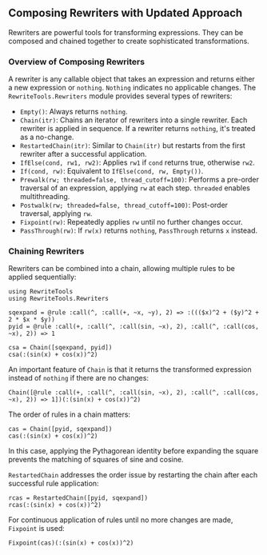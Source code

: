 ## Composing Rewriters with Updated Approach

Rewriters are powerful tools for transforming expressions. They can be composed and chained together to create sophisticated transformations.

### Overview of Composing Rewriters

A rewriter is any callable object that takes an expression and returns either a new expression or `nothing`. `Nothing` indicates no applicable changes. The `RewriteTools.Rewriters` module provides several types of rewriters:

- `Empty()`: Always returns `nothing`.
- `Chain(itr)`: Chains an iterator of rewriters into a single rewriter. Each rewriter is applied in sequence. If a rewriter returns `nothing`, it's treated as a no-change.
- `RestartedChain(itr)`: Similar to `Chain(itr)` but restarts from the first rewriter after a successful application.
- `IfElse(cond, rw1, rw2)`: Applies `rw1` if `cond` returns true, otherwise `rw2`.
- `If(cond, rw)`: Equivalent to `IfElse(cond, rw, Empty())`.
- `Prewalk(rw; threaded=false, thread_cutoff=100)`: Performs a pre-order traversal of an expression, applying `rw` at each step. `threaded` enables multithreading.
- `Postwalk(rw; threaded=false, thread_cutoff=100)`: Post-order traversal, applying `rw`.
- `Fixpoint(rw)`: Repeatedly applies `rw` until no further changes occur.
- `PassThrough(rw)`: If `rw(x)` returns `nothing`, `PassThrough` returns `x` instead.

### Chaining Rewriters

Rewriters can be combined into a chain, allowing multiple rules to be applied sequentially:

```julia:composing1
using RewriteTools
using RewriteTools.Rewriters

sqexpand = @rule :call(^, :call(+, ~x, ~y), 2) => :((($x)^2 + ($y)^2 + 2 * $x * $y))
pyid = @rule :call(+, :call(^, :call(sin, ~x), 2), :call(^, :call(cos, ~x), 2)) => 1

csa = Chain([sqexpand, pyid])
csa(:(sin(x) + cos(x))^2)
```

An important feature of `Chain` is that it returns the transformed expression instead of `nothing` if there are no changes:

```julia:composing2
Chain([@rule :call(+, :call(^, :call(sin, ~x), 2), :call(^, :call(cos, ~x), 2)) => 1])(:(sin(x) + cos(x))^2)
```

The order of rules in a chain matters:

```julia:composing3
cas = Chain([pyid, sqexpand])
cas(:(sin(x) + cos(x))^2)
```

In this case, applying the Pythagorean identity before expanding the square prevents the matching of squares of sine and cosine.

`RestartedChain` addresses the order issue by restarting the chain after each successful rule application:

```julia:composing4
rcas = RestartedChain([pyid, sqexpand])
rcas(:(sin(x) + cos(x))^2)
```

For continuous application of rules until no more changes are made, `Fixpoint` is used:

```julia:composing5
Fixpoint(cas)(:(sin(x) + cos(x))^2)
```